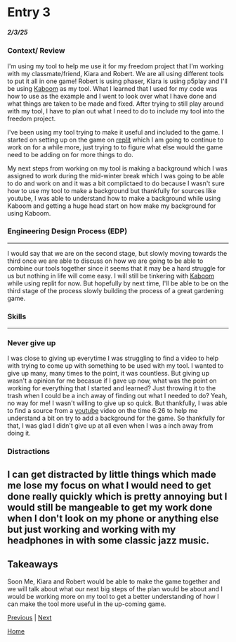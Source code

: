 # Entry 3
##### 2/3/25

### Context/ Review

I'm using my tool to help me use it for my freedom project that I'm working with my classmate/friend, Kiara and Robert.  We are all using different tools to put it all in one game! Robert is using phaser, Kiara is using p5play and I'll be using [Kaboom](https://kaboomjs.com) as my tool. What I learned that I used for my code was how to use as the example and I went to look over what I have done and what things are taken to be made and fixed. After trying to still play around with my tool, I have to plan out what I need to do to include my tool into the freedom project.

I've been using my tool trying to make it useful and included to the game. I started on setting up on the game on [replit](https://replit.com/~) which I am going to continue to work on for a while more, just trying to to figure what else would the game need to be adding on for more things to do.

My next steps from working on my tool is making a background which I was assigned to work during the mid-winter break which I was going to be able to do and work on and it was a bit complictaed to do because I wasn't sure how to use my tool to make a background but thankfully for sources like youtube, I was able to understand how to make a background while using Kaboom and getting a huge head start on how make my background for using Kaboom.

### Engineering Design Process (EDP)
---
I would say that we are on the second stage, but slowly moving towards the third once we are able to discuss on how we are going to be able to combine our tools together since it seems that it may be a hard struggle for us but nothing in life will come easy. I will still be tinkering with [Kaboom](https://kaboomjs.com) while using replit for now. But hopefully by next time, I'll be able to be on the third stage of the process slowly building the process of a great gardening game.

### Skills
---
### Never give up 

I was close to giving up everytime I was struggling to find a video to help with trying to come up with something to be used with my tool. I wanted to give up many, many times to the point, it was countless. But giving up wasn't a opinion for me becasue if I gave up now, what was the point on working for everything that I started and learned? Just throwing it to the trash when I could be a inch away of finding out what I needed to do? Yeah, no way for me! I wasn't willing to give up so quick. But thankfully, I was able to find a source from a [youtube](https://www.youtube.com/watch?v=hgReGsh5xVU&t=383s) video on the time 6:26 to help me understand a bit on try to add a background for the game. So thankfully for that, I was glad I didn't give up at all even when I was a inch away from doing it. 

### Distractions 

I can get distracted by little things which made me lose my focus on what I would need to get done really quickly which is pretty annoying but I would still be mangeable to get my work done when I don't look on my phone or anything else but just working and working with my headphones in with some classic jazz music.
---

## Takeaways

Soon Me, Kiara and Robert would be able to make the game together and we will talk about what our next big steps of the plan would be about and I would be working more on my tool to get a better understanding of how I can make the tool more useful in the up-coming game. 


[Previous](entry02.md) | [Next](entry04.md)

[Home](../README.md)

